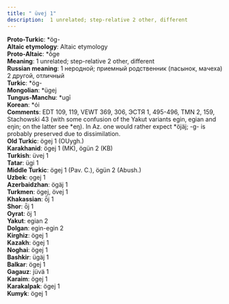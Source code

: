 ```yaml
---
title: " üvej 1"
description:  1 unrelated; step-relative 2 other, different
---
```


<strong>Proto-Turkic</strong>:  *ög-<br>
<strong>Altaic etymology</strong>:  Altaic etymology<br>
<strong> Proto-Altaic</strong>:  *ŏ̀ge<br>
<strong>Meaning</strong>:  1 unrelated; step-relative 2 other, different<br>
<strong>Russian meaning</strong>:  1 неродной; приемный родственник (пасынок, мачеха) 2 другой, отличный<br>
<strong>Turkic</strong>:  *ög-<br>
<strong>Mongolian</strong>:  *ügej<br>
<strong>Tungus-Manchu</strong>:  *ugī<br>
<strong>Korean</strong>:  *ói<br>
<strong>Comments</strong>:  EDT 109, 119, VEWT 369, 306, ЭСТЯ 1, 495-496, TMN 2, 159, Stachowski 43 (with some confusion of the Yakut variants egin, egian and eŋin; on the latter see *eŋ). In Az. one would rather expect *öjäj; -g- is probably preserved due to dissimilation.<br>
<strong>Old Turkic</strong>:  ögej 1 (OUygh.)<br>
<strong>Karakhanid</strong>:  ögej 1 (MK), ögün 2 (KB)<br>
<strong>Turkish</strong>:  üvej 1<br>
<strong>Tatar</strong>:  ügi 1<br>
<strong>Middle Turkic</strong>:  ögej 1 (Pav. C.), ögün 2 (Abush.)<br>
<strong>Uzbek</strong>:  ọgej 1<br>
<strong>Azerbaidzhan</strong>:  ögäj 1<br>
<strong>Turkmen</strong>:  ögej, övej 1<br>
<strong>Khakassian</strong>:  ȫj 1<br>
<strong>Shor</strong>:  ȫj 1<br>
<strong>Oyrat</strong>:  öj 1<br>
<strong>Yakut</strong>:  egian 2<br>
<strong>Dolgan</strong>:  egin-egin 2<br>
<strong>Kirghiz</strong>:  ögej 1<br>
<strong>Kazakh</strong>:  ögej 1<br>
<strong>Noghai</strong>:  ögej 1<br>
<strong>Bashkir</strong>:  ügäj 1<br>
<strong>Balkar</strong>:  ögej 1<br>
<strong>Gagauz</strong>:  jüvä 1<br>
<strong>Karaim</strong>:  ögej 1<br>
<strong>Karakalpak</strong>:  ögej 1<br>
<strong>Kumyk</strong>:  ögej 1<br>


